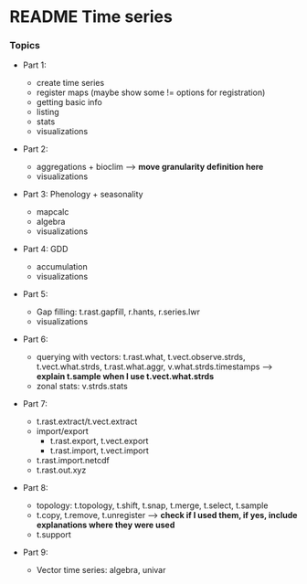 # README Time series

### Topics

- Part 1:
  - create time series
  - register maps (maybe show some != options for registration)
  - getting basic info
  - listing
  - stats
  - visualizations

- Part 2: 
  - aggregations + bioclim --> **move granularity definition here**
  - visualizations

- Part 3: Phenology + seasonality
  - mapcalc 
  - algebra
  - visualizations

- Part 4: GDD
  - accumulation
  - visualizations

- Part 5:
  - Gap filling: t.rast.gapfill, r.hants, r.series.lwr
  - visualizations

- Part 6:
  - querying with vectors: t.rast.what, t.vect.observe.strds, t.vect.what.strds, t.rast.what.aggr, v.what.strds.timestamps --> **explain t.sample when I use t.vect.what.strds**
  - zonal stats: v.strds.stats

- Part 7:
  - t.rast.extract/t.vect.extract
  - import/export
      - t.rast.export, t.vect.export
      - t.rast.import, t.vect.import
  - t.rast.import.netcdf
  - t.rast.out.xyz

- Part 8:
  - topology: t.topology, t.shift, t.snap, t.merge, t.select, t.sample
  - t.copy, t.remove, t.unregister --> **check if I used them, if yes, include explanations where they were used**
  - t.support

- Part 9:
  - Vector time series: algebra, univar